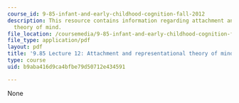 ```yaml
---
course_id: 9-85-infant-and-early-childhood-cognition-fall-2012
description: This resource contains information regarding attachment and representational
  theory of mind.
file_location: /coursemedia/9-85-infant-and-early-childhood-cognition-fall-2012/b9aba416d9ca4bfbe79d50712e434591_MIT9_85F12_lec12.pdf
file_type: application/pdf
layout: pdf
title: '9.85 Lecture 12: Attachment and representational theory of mind'
type: course
uid: b9aba416d9ca4bfbe79d50712e434591

---
```

None
